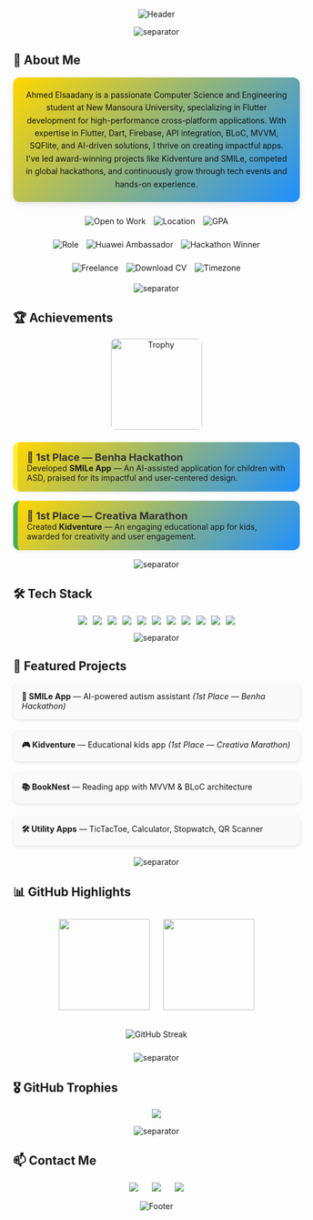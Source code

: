 <!-- ===========================
     Ahmed Elsaadany — README
=========================== -->

<!-- Gradient Header with Enhanced Animation -->
<p align="center">
  <img src="https://capsule-render.vercel.app/api?type=waving&color=gradient&height=180&section=header&text=Ahmed%20Elsaadany%20%7C%20Flutter%20Developer&fontColor=ffffff&fontSize=36&animation=scaleIn&fontAlignY=40&desc=Building%20Innovative%20Cross-Platform%20Apps&descSize=20&descAlignY=60" alt="Header"/>
</p>



<!-- Animated Separator -->
<p align="center">
  <img src="https://capsule-render.vercel.app/api?type=rect&color=gradient&height=8&animation=twinkling" alt="separator" />
</p>

## 🚀 About Me

<div style="background: linear-gradient(135deg, #ffd700, #1e90ff); padding: 20px; border-radius: 12px; box-shadow: 0 4px 12px rgba(0,0,0,0.1); margin-bottom: 20px; text-align: center;">
  <p style="font-size: 14px; line-height: 1.6; color: #111; margin: 0; display: inline-block; max-width: 900px;">
    Ahmed Elsaadany is a passionate Computer Science and Engineering student at New Mansoura University, specializing in Flutter development for high-performance cross-platform applications. With expertise in Flutter, Dart, Firebase, API integration, BLoC, MVVM, SQFlite, and AI-driven solutions, I thrive on creating impactful apps. I've led award-winning projects like Kidventure and SMILe, competed in global hackathons, and continuously grow through tech events and hands-on experience.
  </p>
</div>

<!-- Status Badges with Hover Effects -->
<p align="center">
  <a href="https://www.linkedin.com/in/ahmed-elsa3dany/" style="text-decoration: none;">
    <img src="https://img.shields.io/badge/Open_to_Work-Yes-2ea44f?style=for-the-badge&logo=briefcase&logoColor=white" alt="Open to Work" style="transition: transform 0.3s; margin: 5px;" onmouseover="this.style.transform='scale(1.1)'" onmouseout="this.style.transform='scale(1)'"/>
  </a>
  <img src="https://img.shields.io/badge/Location-Egypt-ffcc00?style=for-the-badge&logo=map-pin&logoColor=black" alt="Location" style="transition: transform 0.3s; margin: 5px;" onmouseover="this.style.transform='scale(1.1)'" onmouseout="this.style.transform='scale(1)'"/>
  <img src="https://img.shields.io/badge/GPA-3.6%20%2F%204.0-0066ff?style=for-the-badge&logo=graduation-cap&logoColor=white" alt="GPA" style="transition: transform 0.3s; margin: 5px;" onmouseover="this.style.transform='scale(1.1)'" onmouseout="this.style.transform='scale(1)'"/>
</p>

<p align="center">
  <img src="https://img.shields.io/badge/Role-Flutter%20Developer-02569B?style=for-the-badge&logo=flutter&logoColor=white" alt="Role" style="transition: transform 0.3s; margin: 5px;" onmouseover="this.style.transform='scale(1.1)'" onmouseout="this.style.transform='scale(1)'"/>
  <img src="https://img.shields.io/badge/Huawei%20Ambassador-0a74ff?style=for-the-badge&logo=huawei&logoColor=white" alt="Huawei Ambassador" style="transition: transform 0.3s; margin: 5px;" onmouseover="this.style.transform='scale(1.1)'" onmouseout="this.style.transform='scale(1)'"/>
  <img src="https://img.shields.io/badge/Hackathon%20Winner-FF6F00?style=for-the-badge&logo=trophy&logoColor=white" alt="Hackathon Winner" style="transition: transform 0.3s; margin: 5px;" onmouseover="this.style.transform='scale(1.1)'" onmouseout="this.style.transform='scale(1)'"/>
</p>

<p align="center">
  <img src="https://img.shields.io/badge/Freelance-Available-00b894?style=for-the-badge&logo=freelancer&logoColor=white" alt="Freelance" style="transition: transform 0.3s; margin: 5px;" onmouseover="this.style.transform='scale(1.1)'" onmouseout="this.style.transform='scale(1)'"/>
  <a href="./Ahmed_Elsaadany_CV.pdf" download style="text-decoration: none;">
    <img src="https://img.shields.io/badge/Download%20CV-PDF-D14836?style=for-the-badge&logo=adobe-acrobat-reader&logoColor=white" alt="Download CV" style="transition: transform 0.3s; margin: 5px;" onmouseover="this.style.transform='scale(1.1)'" onmouseout="this.style.transform='scale(1)'"/>
  </a>
  <img src="https://img.shields.io/badge/Timezone-Africa%2FCairo-0066ff?style=for-the-badge&logo=clock&logoColor=white" alt="Timezone" style="transition: transform 0.3s; margin: 5px;" onmouseover="this.style.transform='scale(1.1)'" onmouseout="this.style.transform='scale(1)'"/>
</p>

<!-- Animated Separator -->
<p align="center">
  <img src="https://capsule-render.vercel.app/api?type=rect&color=gradient&height=8&animation=twinkling" alt="separator" />
</p>

## 🏆 Achievements

<div align="center">
  <img src="https://img.icons8.com/fluency/260/trophy.png" width="160" alt="Trophy" style="border-radius:8px; margin-bottom:20px; animation: bounce 2s infinite;" />
</div>

<style>
@keyframes bounce {
  0%, 100% { transform: translateY(0); }
  50% { transform: translateY(-10px); }
}
</style>

<div style="background: linear-gradient(135deg, #ffd700, #1e90ff); padding:16px; border-radius:12px; margin-bottom:16px; border-left:8px solid #FFEB3B; box-shadow: 0 2px 8px rgba(0,0,0,0.05); transition: transform 0.3s;" onmouseover="this.style.transform='scale(1.02)'" onmouseout="this.style.transform='scale(1)'">
  <strong style="font-size:18px; color:#333;">🥇 1st Place — Benha Hackathon</strong><br>
  Developed <strong>SMILe App</strong> — An AI-assisted application for children with ASD, praised for its impactful and user-centered design.
</div>

<div style="background: linear-gradient(135deg, #ffd700, #1e90ff); padding:16px; border-radius:12px; margin-bottom:16px; border-left:8px solid #4CAF50; box-shadow: 0 2px 8px rgba(0,0,0,0.05); transition: transform 0.3s;" onmouseover="this.style.transform='scale(1.02)'" onmouseout="this.style.transform='scale(1)'">
  <strong style="font-size:18px; color:#333;">🥇 1st Place — Creativa Marathon</strong><br>
  Created <strong>Kidventure</strong> — An engaging educational app for kids, awarded for creativity and user engagement.
</div>

<!-- Animated Separator -->
<p align="center">
  <img src="https://capsule-render.vercel.app/api?type=rect&color=gradient&height=8&animation=twinkling" alt="separator" />
</p>

## 🛠️ Tech Stack
<p align="center" style="display: flex; flex-wrap: wrap; justify-content: center; gap: 10px;">
  <img src="https://img.shields.io/badge/Dart-0175C2?style=for-the-badge&logo=dart&logoColor=white" style="transition: transform 0.3s;" onmouseover="this.style.transform='scale(1.1)'" onmouseout="this.style.transform='scale(1)'"/>
  <img src="https://img.shields.io/badge/Flutter-02569B?style=for-the-badge&logo=flutter&logoColor=white" style="transition: transform 0.3s;" onmouseover="this.style.transform='scale(1.1)'" onmouseout="this.style.transform='scale(1)'"/>
  <img src="https://img.shields.io/badge/Firebase-FFCA28?style=for-the-badge&logo=firebase&logoColor=black" style="transition: transform 0.3s;" onmouseover="this.style.transform='scale(1.1)'" onmouseout="this.style.transform='scale(1)'"/>
  <img src="https://img.shields.io/badge/REST%20API-005571?style=for-the-badge&logo=postman&logoColor=white" style="transition: transform 0.3s;" onmouseover="this.style.transform='scale(1.1)'" onmouseout="this.style.transform='scale(1)'"/>
  <img src="https://img.shields.io/badge/BLoC-02569B?style=for-the-badge&logo=flutter&logoColor=white" style="transition: transform 0.3s;" onmouseover="this.style.transform='scale(1.1)'" onmouseout="this.style.transform='scale(1)'"/>
  <img src="https://img.shields.io/badge/MVVM-6C63FF?style=for-the-badge" style="transition: transform 0.3s;" onmouseover="this.style.transform='scale(1.1)'" onmouseout="this.style.transform='scale(1)'"/>
  <img src="https://img.shields.io/badge/Clean%20Architecture-FF5733?style=for-the-badge" style="transition: transform 0.3s;" onmouseover="this.style.transform='scale(1.1)'" onmouseout="this.style.transform='scale(1)'"/>
  <img src="https://img.shields.io/badge/Git-F05032?style=for-the-badge&logo=git&logoColor=white" style="transition: transform 0.3s;" onmouseover="this.style.transform='scale(1.1)'" onmouseout="this.style.transform='scale(1)'"/>
  <img src="https://img.shields.io/badge/GitHub-181717?style=for-the-badge&logo=github&logoColor=white" style="transition: transform 0.3s;" onmouseover="this.style.transform='scale(1.1)'" onmouseout="this.style.transform='scale(1)'"/>
  <img src="https://img.shields.io/badge/Figma-F24E1E?style=for-the-badge&logo=figma&logoColor=white" style="transition: transform 0.3s;" onmouseover="this.style.transform='scale(1.1)'" onmouseout="this.style.transform='scale(1)'"/>
  <img src="https://img.shields.io/badge/Postman-FF6C37?style=for-the-badge&logo=postman&logoColor=white" style="transition: transform 0.3s;" onmouseover="this.style.transform='scale(1.1)'" onmouseout="this.style.transform='scale(1)'"/>
</p>

<!-- Animated Separator -->
<p align="center">
  <img src="https://capsule-render.vercel.app/api?type=rect&color=gradient&height=8&animation=twinkling" alt="separator" />
</p>

## 📱 Featured Projects
<div style="display: grid; grid-template-columns: repeat(auto-fit, minmax(300px, 1fr)); gap: 20px; margin-bottom: 20px;">
  <div style="background: #f9f9f9; padding: 15px; border-radius: 10px; box-shadow: 0 2px 6px rgba(0,0,0,0.1); transition: transform 0.3s;" onmouseover="this.style.transform='translateY(-5px)'" onmouseout="this.style.transform='translateY(0)'">
    <strong>📲 SMILe App</strong> — AI-powered autism assistant <em>(1st Place — Benha Hackathon)</em>
  </div>
  <div style="background: #f9f9f9; padding: 15px; border-radius: 10px; box-shadow: 0 2px 6px rgba(0,0,0,0.1); transition: transform 0.3s;" onmouseover="this.style.transform='translateY(-5px)'" onmouseout="this.style.transform='translateY(0)'">
    <strong>🎮 Kidventure</strong> — Educational kids app <em>(1st Place — Creativa Marathon)</em>
  </div>
  <div style="background: #f9f9f9; padding: 15px; border-radius: 10px; box-shadow: 0 2px 6px rgba(0,0,0,0.1); transition: transform 0.3s;" onmouseover="this.style.transform='translateY(-5px)'" onmouseout="this.style.transform='translateY(0)'">
    <strong>📚 BookNest</strong> — Reading app with MVVM & BLoC architecture
  </div>
  <div style="background: #f9f9f9; padding: 15px; border-radius: 10px; box-shadow: 0 2px 6px rgba(0,0,0,0.1); transition: transform 0.3s;" onmouseover="this.style.transform='translateY(-5px)'" onmouseout="this.style.transform='translateY(0)'">
    <strong>🛠️ Utility Apps</strong> — TicTacToe, Calculator, Stopwatch, QR Scanner
  </div>
</div>

<!-- Animated Separator -->
<p align="center">
  <img src="https://capsule-render.vercel.app/api?type=rect&color=gradient&height=8&animation=twinkling" alt="separator" />
</p>

## 📊 GitHub Highlights
<p align="center">
  <img src="https://github-readme-stats.vercel.app/api?username=AhmedElsa3dany&show_icons=true&theme=tokyonight&hide_border=true&count_private=true" height="160" style="margin: 10px;" />
  <img src="https://github-readme-stats.vercel.app/api/top-langs/?username=AhmedElsa3dany&layout=compact&theme=tokyonight&hide_border=true" height="160" style="margin: 10px;" />
</p>
<p align="center">
  <img src="https://github-readme-streak-stats.herokuapp.com/?user=AhmedElsa3dany&theme=tokyonight&hide_border=true" alt="GitHub Streak" style="margin: 10px;" />
</p>

<!-- Animated Separator -->
<p align="center">
  <img src="https://capsule-render.vercel.app/api?type=rect&color=gradient&height=8&animation=twinkling" alt="separator" />
</p>

## 🎖️ GitHub Trophies
<p align="center">
  <img src="https://github-profile-trophy.vercel.app/?username=AhmedElsa3dany&theme=tokyonight&no-frame=true&no-bg=true&margin-w=15&margin-h=15&column=4" />
</p>

<!-- Animated Separator -->
<p align="center">
  <img src="https://capsule-render.vercel.app/api?type=rect&color=gradient&height=8&animation=twinkling" alt="separator" />
</p>

## 📫 Contact Me
<p align="center">
  <a href="mailto:ahmedelsaadany16112003@gmail.com" style="text-decoration: none; margin: 10px;">
    <img src="https://img.shields.io/badge/Email-D14836?style=for-the-badge&logo=gmail&logoColor=white" style="transition: transform 0.3s;" onmouseover="this.style.transform='scale(1.1)'" onmouseout="this.style.transform='scale(1)'"/>
  </a>
  <a href="https://www.linkedin.com/in/ahmed-elsa3dany/" style="text-decoration: none; margin: 10px;">
    <img src="https://img.shields.io/badge/LinkedIn-0A66C2?style=for-the-badge&logo=linkedin&logoColor=white" style="transition: transform 0.3s;" onmouseover="this.style.transform='scale(1.1)'" onmouseout="this.style.transform='scale(1)'"/>
  </a>
  <a href="https://github.com/AhmedElsa3dany" style="text-decoration: none; margin: 10px;">
    <img src="https://img.shields.io/badge/GitHub-181717?style=for-the-badge&logo=github&logoColor=white" style="transition: transform 0.3s;" onmouseover="this.style.transform='scale(1.1)'" onmouseout="this.style.transform='scale(1)'"/>
  </a>
</p>

<!-- Footer with Waving Animation -->
<p align="center">
  <img src="https://capsule-render.vercel.app/api?type=waving&color=gradient&height=120&section=footer&animation=scaleIn" alt="Footer"/>
</p>

